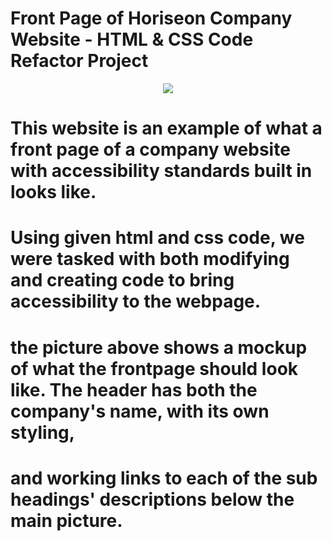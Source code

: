 # Front Page of Horiseon Company Website - HTML & CSS Code Refactor Project

<p align="center">
    <img src="https://imgur.com/a/PbCK3UM">
<p>

# This website is an example of what a front page of a company website with accessibility standards built in looks like.
# Using given html and css code, we were tasked with both modifying and creating code to bring accessibility to the webpage.
# the picture above shows a mockup of what the frontpage should look like. The header has both the company's name, with its own styling,
# and working links to each of the sub headings' descriptions below the main picture.
